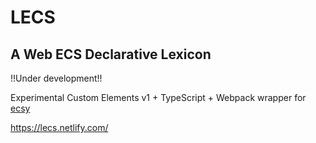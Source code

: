 # LECS

## A Web ECS Declarative Lexicon

!!Under development!!

Experimental Custom Elements v1 + TypeScript + Webpack wrapper for [ecsy](https://github.com/fernandojsg/ecsy)

https://lecs.netlify.com/
